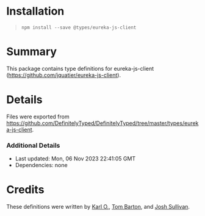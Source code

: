 # Installation
> `npm install --save @types/eureka-js-client`

# Summary
This package contains type definitions for eureka-js-client (https://github.com/jquatier/eureka-js-client).

# Details
Files were exported from https://github.com/DefinitelyTyped/DefinitelyTyped/tree/master/types/eureka-js-client.

### Additional Details
 * Last updated: Mon, 06 Nov 2023 22:41:05 GMT
 * Dependencies: none

# Credits
These definitions were written by [Karl O.](https://github.com/karl-run), [Tom Barton](https://github.com/tombarton), and [Josh Sullivan](https://github.com/jpsullivan).
